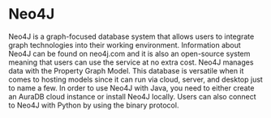 # Neo4J

Neo4J is a graph-focused database system that allows users to integrate graph technologies into their working environment. Information about Neo4J can be found on neo4j.com and it is also an open-source system meaning that users can use the service at no extra cost. Neo4J manages data with the Property Graph Model. This database is versatile when it comes to hosting models since it can run via cloud, server, and desktop just to name a few. In order to use Neo4J with Java, you need to either create an AuraDB cloud instance or install Neo4J locally. Users can also connect to Neo4J with Python by using the binary protocol.